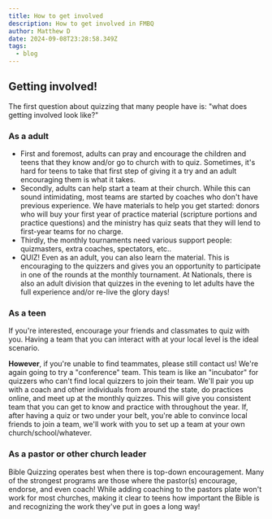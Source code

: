 ```yaml
---
title: How to get involved
description: How to get involved in FMBQ
author: Matthew D
date: 2024-09-08T23:28:58.349Z
tags:
  - blog
---
```


## Getting involved!

The first question about quizzing that many people have is: "what does getting involved look like?"

### As a adult

 - First and foremost, adults can pray and encourage the children and teens that they know and/or go to church with to quiz. Sometimes, it's hard for teens to take that first step of giving it a try and an adult encouraging them is what it takes. 
 - Secondly, adults can help start a team at their church. While this can sound intimidating, most teams are started by coaches who don't have previous experience. We have materials to help you get started: donors who will buy your first year of practice material (scripture portions and practice questions) and the ministry has quiz seats that they will lend to first-year teams for no charge.
 - Thirdly, the monthly tournaments need various support people: quizmasters, extra coaches, spectators, etc..
 - QUIZ! Even as an adult, you can also learn the material. This is encouraging to the quizzers and gives you an opportunity to participate in one of the rounds at the monthly tournament. At Nationals, there is also an adult division that quizzes in the evening to let adults have the full experience and/or re-live the glory days!

### As a teen
If you're interested, encourage your friends and classmates to quiz with you. Having a team that you can interact with at your local level is the ideal scenario.

**However**, if you're unable to find teammates, please still contact us! We're again going to try a "conference" team. This team is like an "incubator" for quizzers who can't find local quizzers to join their team. We'll pair you up with a coach and other individuals from around the state, do practices online, and meet up at the monthly quizzes. This will give you consistent team that you can get to know and practice with throughout the year. If, after having a quiz or two under your belt, you're able to convince local friends to join a team, we'll work with you to set up a team at your own church/school/whatever.

### As a pastor or other church leader
Bible Quizzing operates best when there is top-down encouragement. Many of the strongest programs are those where the pastor(s) encourage, endorse, and even coach! While adding coaching to the pastors plate won't work for most churches, making it clear to teens how important the Bible is and recognizing the work they've put in goes a long way!
